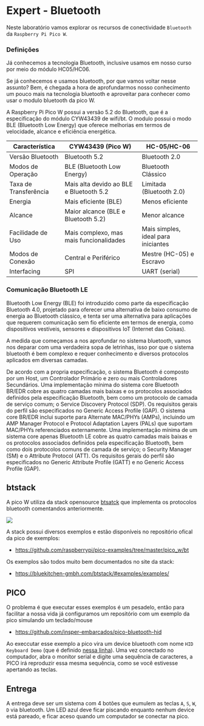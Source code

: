 # Expert - Bluetooth

Neste laboratório vamos explorar os recursos de conectividade `Bluetooth` da `Raspberry Pi Pico W`. 

### Definições

Já conhecemos a tecnologia Bluetooth, inclusive usamos em nosso curso por meio do módulo HC05/HC06. 

Se já conhecemos e usamos bluetooth, por que vamos voltar nesse assunto? Bem, é chegada a hora de aprofundarmos nosso conhecimento um pouco mais na tecnologia bluetooth e aproveitar para conhecer como usar o modulo bluetooth da pico W.

A Raspberry Pi Pico W possui a versão 5.2 do Bluetooth, que é a especificação do módulo CYW43439 de wifi/bt. O modulo possui o modo BLE (Bluetooth Low Energy) que oferece melhorias em termos de velocidade, alcance e eficiência energética. 

| Característica   | CYW43439 (Pico W) | HC-05/HC-06   |
|------------------|-------------------|---------------|
| Versão Bluetooth | Bluetooth 5.2     | Bluetooth 2.0 |
Modos de Operação	| BLE (Bluetooth Low Energy)	| Bluetooth Clássico | 
Taxa de Transferência	| Mais alta devido ao BLE e Bluetooth 5.2	| Limitada (Bluetooth 2.0) | 
Energia	| Mais eficiente (BLE)	| Menos eficiente | 
Alcance	| Maior alcance (BLE e Bluetooth 5.2)	| Menor alcance | 
Facilidade de Uso	| Mais complexo, mas mais funcionalidades	| Mais simples, ideal para iniciantes | 
Modos de Conexão	| Central e Periférico	| Mestre (HC-05) e Escravo | 
Interfacing	| SPI	| UART (serial) | 

### Comunicação Bluetooth LE

Bluetooth Low Energy (BLE) foi introduzido como parte da especificação Bluetooth 4.0, projetado para oferecer uma alternativa de baixo consumo de energia ao Bluetooth clássico, e tenta ser uma alternativa para aplicações que requerem comunicação sem fio eficiente em termos de energia, como dispositivos vestíveis, sensores e dispositivos IoT (Internet das Coisas).

A medida que começamos a nos aprofundar no sistema bluetooth, vamos nos deparar com uma verdadeira sopa de letrinhas, isso por que o sistema bluetooth é bem complexo e requer conhecimento e diversos protocolos aplicados em diversas camadas. 

De acordo com a propria especificação, o sistema Bluetooth é composto por um Host, um Controlador Primário e zero ou mais Controladores Secundários. Uma implementação mínima do sistema core Bluetooth BR/EDR cobre as quatro camadas mais baixas e os protocolos associados definidos pela especificação Bluetooth, bem como um protocolo de camada de serviço comum; o Service Discovery Protocol (SDP). Os requisitos gerais do perfil são especificados no Generic Access Profile (GAP). O sistema core BR/EDR inclui suporte para Alternate MAC/PHYs (AMPs), incluindo um AMP Manager Protocol e Protocol Adaptation Layers (PALs) que suportam MAC/PHYs referenciados externamente. Uma implementação mínima de um sistema core apenas Bluetooth LE cobre as quatro camadas mais baixas e os protocolos associados definidos pela especificação Bluetooth, bem como dois protocolos comuns de camada de serviço; o Security Manager (SM) e o Attribute Protocol (ATT). Os requisitos gerais do perfil são especificados no Generic Attribute Profile (GATT) e no Generic Access Profile (GAP).

## btstack

A pico W utiliza da stack opensource [btsatck](https://github.com/bluekitchen/btstack) que implementa os protocolos bluetooth comentandos anteriormente. 

![](https://bluekitchen-gmbh.com/wp-content/uploads/2025/04/slider-1.jpg)

A stack possui diversos exemplos e estão disponíveis no repositório ofical da pico de exemplos:

- https://github.com/raspberrypi/pico-examples/tree/master/pico_w/bt

Os exemplos são todos muito bem documentados no site da stack:

- https://bluekitchen-gmbh.com/btstack/#examples/examples/

## PICO

O problema é que executar esses exemplos é um pesadelo, então para facilitar a nossa vida já configuramos um repositório com um exemplo da pico simulando um teclado/mouse

-  https://github.com/insper-embarcados/pico-bluetooth-hid

Ao execcutar esse exemplo a pico vira um device bluetooth com nome `HID Keyboard Demo` (que é definido [nessa linha](https://github.com/insper-embarcados/pico-bluetooth-hid/blob/6ff3aee36b4a619c2d9e8927a8ab1f90d525dff8/hid/hid_keyboard_demo.c#L421C1-L421C63)). Uma vez conectado no computador, abra o monitor serial e digite uma sequência de caracteres, a PICO irá reproduzir essa mesma sequência, como se você estivesse apertando as teclas.

## Entrega

A entrega deve ser um sistema com 4 botões que eumulem as teclas `A`, `S`, `W`, `D` via bluetooth. Um LED azul deve ficar piscando enquanto nenhum device está pareado, e ficar aceso quando um computador se conectar na pico.

